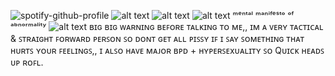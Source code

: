 ![spotify-github-profile](https://spotify-github-profile.kittinanx.com/api/view?uid=31b2yffynub6sxiq65xwurwdgcuq&cover_image=true&theme=default&show_offline=false&background_color=121212&interchange=false&bar_color=ffffff)
![alt text](https://64.media.tumblr.com/a685a6c289381ae28761cab55b9622df/0a5eebe6c662da28-f7/s75x75_c1/ebf93e41c2f6468b15ae2171c575f723dcea7da8.gifv)
![alt text](https://64.media.tumblr.com/483c4da8360c6c81f2a69c52bcc07fa6/38c26770616bd1df-20/s400x600/923e1258d612fae01086d08bf632520fe4dfc67e.pnj)
![alt text](https://64.media.tumblr.com/3044436cf6b3dca483380a0d21117bc8/0a5eebe6c662da28-0a/s1280x1920/37492f8927b0473f65fa800fe4cb9c89c3782003.pnj)
ᵐᵉⁿᵗᵃˡ ᵐᵃⁿⁱᶠᵉˢᵗᵒ ᵒᶠ ᵃᵇⁿᵒʳᵐᵃˡⁱᵗʸ 
![alt text](https://64.media.tumblr.com/0b64dc0d06183cc0f9c361071c644fac/b7336e7639ec6035-59/s500x750/8e2854f685cecfa7b38588f47c66c84f21229f8a.gifv)
ʙɪɢ ʙɪɢ ᴡᴀʀɴɪɴɢ ʙᴇꜰᴏʀᴇ ᴛᴀʟᴋɪɴɢ ᴛᴏ ᴍᴇ,, ɪᴍ ᴀ ᴠᴇʀʏ ᴛᴀᴄᴛɪᴄᴀʟ & ꜱᴛʀᴀɪɢʜᴛ ꜰᴏʀᴡᴀʀᴅ ᴘᴇʀꜱᴏɴ ꜱᴏ ᴅᴏɴᴛ ɢᴇᴛ ᴀʟʟ ᴘɪꜱꜱʏ ɪꜰ ɪ ꜱᴀʏ ꜱᴏᴍᴇᴛʜɪɴɢ ᴛʜᴀᴛ ʜᴜʀᴛꜱ ʏᴏᴜʀ ꜰᴇᴇʟɪɴɢꜱ,, ɪ ᴀʟꜱᴏ ʜᴀᴠᴇ ᴍᴀᴊᴏʀ ʙᴘᴅ + ʜʏᴘᴇʀꜱᴇxᴜᴀʟɪᴛʏ ꜱᴏ Qᴜɪᴄᴋ ʜᴇᴀᴅꜱ ᴜᴘ ʀᴏꜰʟ.
